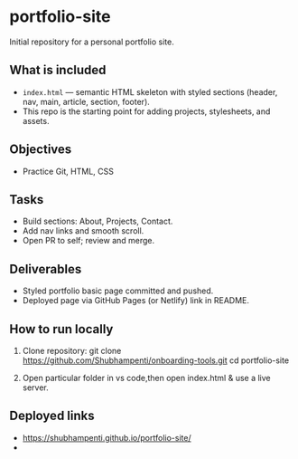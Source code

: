 # portfolio-site

Initial repository for a personal portfolio site.

## What is included
- `index.html` — semantic HTML skeleton with styled sections (header, nav, main, article, section, footer).
- This repo is the starting point for adding projects, stylesheets, and assets.

## Objectives
- Practice Git, HTML, CSS

## Tasks
- Build sections: About, Projects, Contact.
- Add nav links and smooth scroll.
- Open PR to self; review and merge.

## Deliverables
- Styled portfolio basic page committed and pushed.
- Deployed page via GitHub Pages (or Netlify) link in README.

## How to run locally
1. Clone repository:
   git clone https://github.com/Shubhampenti/onboarding-tools.git
   cd portfolio-site

2. Open particular folder in vs code,then open index.html & use a live server.


## Deployed links
- https://shubhampenti.github.io/portfolio-site/
- 